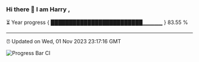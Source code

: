 ### Hi there 👋 I am Harry , 

⏳ Year progress { █████████████████████████▁▁▁▁▁ } 83.55 %

---

⏰ Updated on Wed, 01 Nov 2023 23:17:16 GMT

![Progress Bar CI](https://github.com/duykhang68/duykhang68/workflows/Progress%20Bar%20CI/badge.svg)
